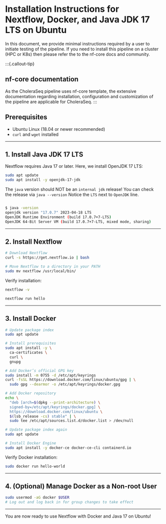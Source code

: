 # Installation Instructions for Nextflow, Docker, and Java JDK 17 LTS on Ubuntu


In this document, we provide minimal instructions required by a user to initiate testing of the pipeline. If you need to install this pipeline on a cluster (HPC or K8s) then please refer the to the nf-core docs and community.

:::{.callout-tip}
## nf-core documentation
As the CholeraSeq pipeline uses nf-core template, the extensive documentation regarding installation, configuration and customization of the pipeline are applicable for CholeraSeq.
:::



## Prerequisites

- Ubuntu Linux (18.04 or newer recommended)
- `curl` and `wget` installed

---


## 1. Install Java JDK 17 LTS

Nextflow requires Java 17 or later. Here, we install OpenJDK 17 LTS:

```bash
sudo apt update
sudo apt install -y openjdk-17-jdk
```


The `java` version should NOT be an `internal jdk` release! You can check the release via `java --version`
Notice the `LTS` next to `OpenJDK` line.


```bash

$ java -version
openjdk version "17.0.7" 2023-04-18 LTS
OpenJDK Runtime Environment (build 17.0.7+7-LTS)
OpenJDK 64-Bit Server VM (build 17.0.7+7-LTS, mixed mode, sharing)

```


---

## 2. Install Nextflow

```bash
# Download Nextflow
curl -s https://get.nextflow.io | bash

# Move Nextflow to a directory in your PATH
sudo mv nextflow /usr/local/bin/
```

Verify installation:

```bash
nextflow -v

nextflow run hello
```

---

## 3. Install Docker

```bash
# Update package index
sudo apt update

# Install prerequisites
sudo apt install -y \
  ca-certificates \
  curl \
  gnupg

# Add Docker’s official GPG key
sudo install -m 0755 -d /etc/apt/keyrings
curl -fsSL https://download.docker.com/linux/ubuntu/gpg | \
  sudo gpg --dearmor -o /etc/apt/keyrings/docker.gpg

# Add Docker repository
echo \
  "deb [arch=$(dpkg --print-architecture) \
  signed-by=/etc/apt/keyrings/docker.gpg] \
  https://download.docker.com/linux/ubuntu \
  $(lsb_release -cs) stable" | \
  sudo tee /etc/apt/sources.list.d/docker.list > /dev/null

# Update package index again
sudo apt update

# Install Docker Engine
sudo apt install -y docker-ce docker-ce-cli containerd.io
```

Verify Docker installation:

```bash
sudo docker run hello-world
```

---

## 4. (Optional) Manage Docker as a Non-root User

```bash
sudo usermod -aG docker $USER
# Log out and log back in for group changes to take effect
```

---

You are now ready to use Nextflow with Docker and Java 17 on Ubuntu!
